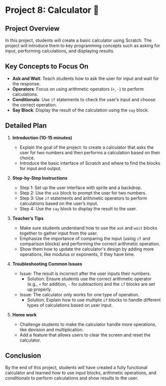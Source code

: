 # Project 8: Calculator 🧮

## Project Overview

In this project, students will create a basic calculator using Scratch. The project will introduce them to key programming concepts such as asking for input, performing calculations, and displaying results.

## Key Concepts to Focus On

- **Ask and Wait**: Teach students how to ask the user for input and wait for the response.
- **Operators**: Focus on using arithmetic operators (`+`, `-`) to perform calculations.
- **Conditionals**: Use `if` statements to check the user’s input and choose the correct operation.
- **Say Block**: Display the result of the calculation using the `say` block.

## Detailed Plan

1. **Introduction (10-15 minutes)**  
   - Explain the goal of the project: to create a calculator that asks the user for two numbers and then performs a calculation based on their choice.
   - Introduce the basic interface of Scratch and where to find the blocks for input and output.

2. **Step-by-Step Instructions**  
   - Step 1: Set up the user interface with sprite and a backdrop.
   - Step 2: Use the `ask` block to prompt the user for two numbers.
   - Step 3: Use `if` statements and arithmetic operators to perform calculations based on the user’s input.
   - Step 4: Use the `say` block to display the result to the user.

3. **Teacher’s Tips**  
   - Make sure students understand how to use the `ask` and `wait` blocks together to gather input from the user.
   - Emphasize the importance of comparing the input (using `if` and comparison blocks) and performing the correct arithmetic operation.
   - Show them how to update the calculator's design by adding more operations, like modulus or exponents, if they have time.

4. **Troubleshooting Common Issues**  
   - Issue: The result is incorrect after the user inputs their numbers.
     - Solution: Ensure students use the correct arithmetic operator (e.g., `+` for addition, `-` for subtraction) and the `if` blocks are set up properly.
   - Issue: The calculator only works for one type of operation.
     - Solution: Explain how to use multiple `if` blocks to handle different types of calculations based on user input.

5. **Home work**  
   - Challenge students to make the calculator handle more operations, like devision and multiplication.
   - Add a feature that allows users to clear the screen and reset the calculator.

## Conclusion

By the end of this project, students will have created a fully functional calculator and learned how to use input blocks, arithmetic operations, and conditionals to perform calculations and show results to the user.
